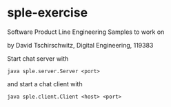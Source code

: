 # sple-exercise
Software Product Line Engineering Samples to work on

by David Tschirschwitz, Digital Engineering, 119383


Start chat server with

    java sple.server.Server <port>
    
and start a chat client with

    java sple.client.Client <host> <port>
